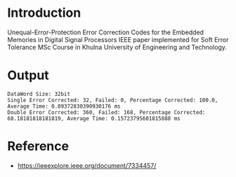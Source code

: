 # Introduction

Unequal-Error-Protection Error Correction Codes for the Embedded Memories in Digital Signal Processors IEEE paper implemented for Soft Error Tolerance MSc Course in Khulna University of Engineering and Technology.

# Output

    DataWord Size: 32bit
    Single Error Corrected: 32, Failed: 0, Percentage Corrected: 100.0, Average Time: 0.09372830390930176 ms
    Double Error Corrected: 360, Failed: 168, Percentage Corrected: 68.18181818181819, Average Time: 0.15723795601815888 ms

# Reference

- https://ieeexplore.ieee.org/document/7334457/
